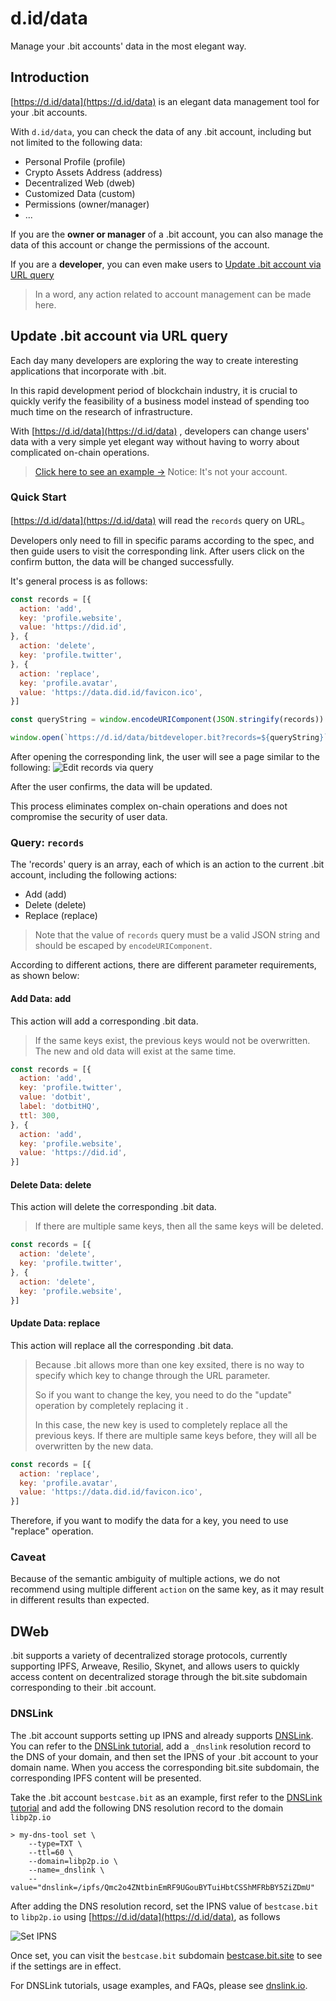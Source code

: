 # d.id/data
Manage your .bit accounts' data in the most elegant way.

## Introduction
[https://d.id/data](https://d.id/data) is an elegant data management tool for your .bit accounts.

With `d.id/data`, you can check the data of any .bit account, including but not limited to the following data:  
- Personal Profile (profile)
- Crypto Assets Address (address)
- Decentralized Web (dweb)
- Customized Data (custom)
- Permissions (owner/manager)
- ...

If you are the **owner or manager** of a .bit account, you can also manage the data of this account or change the permissions of the account.

If you are a **developer**, you can even make users to [Update .bit account via URL query](#update-bit-account-via-url-query)  

> In a word, any action related to account management can be made here.

## Update .bit account via URL query

Each day many developers are exploring the way to create interesting applications that incorporate with .bit.

In this rapid development period of blockchain industry, it is crucial to quickly verify the feasibility of a business model instead of spending too much time on the research of infrastructure.

With [https://d.id/data](https://d.id/data) , developers can change users' data with a very simple yet elegant way without having to worry about complicated on-chain operations.

> [Click here to see an example →](https://d.id/data/bitdeveloper.bit?records=%5B%7B%22action%22%3A%22add%22,%22key%22%3A%22profile.website%22,%22value%22%3A%22https%3A%2F%2Fdid.id%22%7D,%7B%22action%22%3A%22delete%22,%22key%22%3A%22profile.twitter%22%7D,%7B%22action%22%3A%22replace%22,%22key%22%3A%22profile.avatar%22,%22value%22%3A%22https%3A%2F%2Fdata.did.id%2Ffavicon.ico%22%7D%5D) Notice: It's not your account.

### Quick Start

[https://d.id/data](https://d.id/data) will read the `records` query on URL。

Developers only need to fill in specific params according to the spec, and then guide users to visit the corresponding link. After users click on the confirm button, the data will be changed successfully. 

It's general process is as follows:
```javascript
const records = [{
  action: 'add',
  key: 'profile.website',
  value: 'https://did.id',
}, {
  action: 'delete',
  key: 'profile.twitter',
}, {
  action: 'replace',
  key: 'profile.avatar',
  value: 'https://data.did.id/favicon.ico',
}]

const queryString = window.encodeURIComponent(JSON.stringify(records))

window.open(`https://d.id/data/bitdeveloper.bit?records=${queryString}`)
```
After opening the corresponding link, the user will see a page similar to the following:
![Edit records via query](./edit-records-via-query.png)

After the user confirms, the data will be updated.

This process eliminates complex on-chain operations and does not compromise the security of user data.

### Query: `records`
The 'records' query is an array, each of which is an action to the current .bit account, including the following actions:
- Add (add)
- Delete (delete)
- Replace (replace)

> Note that the value of `records` query must be a valid JSON string and should be escaped by `encodeURIComponent`.

According to different actions, there are different parameter requirements, as shown below:

#### Add Data: add
This action will add a corresponding .bit data.

> If the same keys exist, the previous keys would not be overwritten. The new and old data will exist at the same time.

```javascript
const records = [{
  action: 'add',
  key: 'profile.twitter',
  value: 'dotbit',
  label: 'dotbitHQ',
  ttl: 300,
}, {
  action: 'add',
  key: 'profile.website',
  value: 'https://did.id',
}]
```

#### Delete Data: delete
This action will delete the corresponding .bit data. 

> If there are multiple same keys, then all the same keys will be deleted.

```javascript
const records = [{
  action: 'delete',
  key: 'profile.twitter',
}, {
  action: 'delete',
  key: 'profile.website',
}]
```

#### Update Data: replace
This action will replace all the corresponding .bit data.

> Because .bit allows more than one key exsited, there is no way to specify which key to change through the URL parameter.
>
> So if you want to change the key, you need to do the "update" operation by completely replacing it  .
>
> In this case, the new key is used to completely replace all the previous keys. If there are multiple same keys before, they will all be overwritten by the new data.

```javascript
const records = [{
  action: 'replace',
  key: 'profile.avatar',
  value: 'https://data.did.id/favicon.ico',
}]
```

Therefore, if you want to modify the data for a key, you need to use "replace" operation.

### Caveat
Because of the semantic ambiguity of multiple actions, we do not recommend using multiple different `action` on the same key, as it may result in different results than expected.

## DWeb
.bit supports a variety of decentralized storage protocols, currently supporting IPFS, Arweave, Resilio, Skynet, and allows users to quickly access content on decentralized storage through the bit.site subdomain corresponding to their .bit account.

### DNSLink
The .bit account supports setting up IPNS and already supports [DNSLink](https://dnslink.io/). You can refer to the [DNSLink tutorial](https://dnslink.io/#tutorial), add a `_dnslink` resolution record to the DNS of your domain, and then set the IPNS of your .bit account to your domain name. When you access the corresponding bit.site subdomain, the corresponding IPFS content will be presented.

Take the .bit account `bestcase.bit` as an example, first refer to the [DNSLink tutorial](https://dnslink.io/#tutorial) and add the following DNS resolution record to the domain `libp2p.io`

```shell
> my-dns-tool set \
    --type=TXT \
    --ttl=60 \
    --domain=libp2p.io \
    --name=_dnslink \
    --value="dnslink=/ipfs/Qmc2o4ZNtbinEmRF9UGouBYTuiHbtCSShMFRbBY5ZiZDmU"
```

After adding the DNS resolution record, set the IPNS value of `bestcase.bit` to `libp2p.io` using [https://d.id/data](https://d.id/data), as follows

![Set IPNS](./add-ipns-records.png)

Once set, you can visit the `bestcase.bit` subdomain [bestcase.bit.site](https://bestcase.bit.site/) to see if the settings are in effect.

For DNSLink tutorials, usage examples, and FAQs, please see [dnslink.io](https://dnslink.io/).

